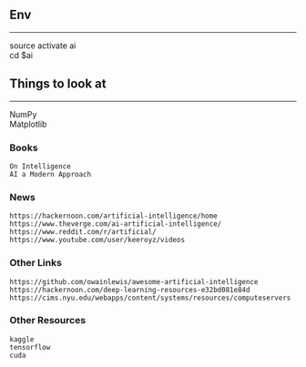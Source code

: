 ## Env
------
source activate ai  
cd $ai  

## Things to look at
------

NumPy  
Matplotlib  

### Books
    On Intelligence
    AI a Modern Approach
    
### News
    https://hackernoon.com/artificial-intelligence/home
    https://www.theverge.com/ai-artificial-intelligence/
    https://www.reddit.com/r/artificial/
    https://www.youtube.com/user/keeroyz/videos
    
    
### Other Links
    https://github.com/owainlewis/awesome-artificial-intelligence
    https://hackernoon.com/deep-learning-resources-e32bd081e84d
    https://cims.nyu.edu/webapps/content/systems/resources/computeservers

### Other Resources
    kaggle
    tensorflow
    cuda
